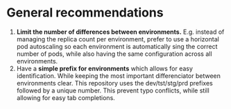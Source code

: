 # General recommendations
1. __Limit the number of differences between environments.__
   E.g. instead of managing the replica count per environment, prefer to use a horizontal pod autoscaling so each environment is automatically sing the correct number of pods, while also having the same configuration across all environments.
2. Have a __simple prefix for environments__ which allows for easy identification. While keeping the most important differenciator between environments clear.
   This repository uses the dev/tst/stg/prd prefixes followed by a unique number.
   This prevent typo conflicts, while still allowing for easy tab completions.
